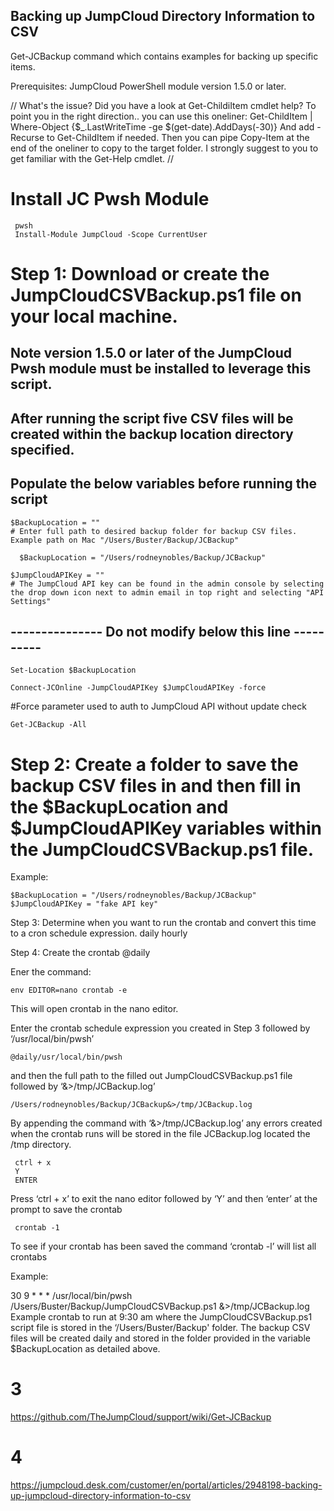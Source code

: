  



## Backing up JumpCloud Directory Information to CSV


Get-JCBackup command which contains examples for backing up specific items.


Prerequisites: JumpCloud PowerShell module version 1.5.0 or later.

//
    What's the issue? Did you have a look at Get-ChildiItem cmdlet help? 
To point you in the right direction.. you can use this oneliner:
Get-ChildItem | Where-Object {$_.LastWriteTime -ge $(get-date).AddDays(-30)}
And add -Recurse to Get-ChildItem if needed. Then you can pipe Copy-Item at the end of the oneliner to copy to the target folder. 
I strongly suggest to you to get familiar with the Get-Help cmdlet.
//

# Install JC Pwsh Module
     pwsh
     Install-Module JumpCloud -Scope CurrentUser

# Step 1: Download or create the JumpCloudCSVBackup.ps1 file on your local machine.
  
  ## Note version 1.5.0 or later of the JumpCloud Pwsh module must be installed to leverage this script.

  ## After running the script five CSV files will be created within the backup location directory specified.  

  ## Populate the below variables before running the script

    $BackupLocation = "" 
    # Enter full path to desired backup folder for backup CSV files. Example path on Mac "/Users/Buster/Backup/JCBackup"
      
      $BackupLocation = "/Users/rodneynobles/Backup/JCBackup"

    $JumpCloudAPIKey = "" 
    # The JumpCloud API key can be found in the admin console by selecting the drop down icon next to admin email in top right and selecting "API Settings"

   ## --------------- Do not modify below this line ----------

    Set-Location $BackupLocation

    Connect-JCOnline -JumpCloudAPIKey $JumpCloudAPIKey -force 
  #Force parameter used to auth to JumpCloud API without update check

    Get-JCBackup -All

# Step 2: Create a folder to save the backup CSV files in and then fill in the $BackupLocation and $JumpCloudAPIKey variables within the JumpCloudCSVBackup.ps1 file.

Example: 

    $BackupLocation = "/Users/rodneynobles/Backup/JCBackup"
    $JumpCloudAPIKey = "fake API key"
Step 3: Determine when you want to run the crontab and convert this time to a cron schedule expression.
  daily
  hourly

Step 4: Create the crontab
  @daily

Ener the command:

    env EDITOR=nano crontab -e 
This will open crontab in the nano editor.

Enter the crontab schedule expression you created in Step 3 followed by ‘/usr/local/bin/pwsh’ 
   
    @daily/usr/local/bin/pwsh

and then the full path to the filled out JumpCloudCSVBackup.ps1 file followed by ‘&>/tmp/JCBackup.log’
    
    /Users/rodneynobles/Backup/JCBackup&>/tmp/JCBackup.log
By appending the command with ‘&>/tmp/JCBackup.log’ any errors created when the crontab runs will be stored in the file JCBackup.log located the /tmp directory.

     ctrl + x
     Y
     ENTER
Press ‘ctrl + x’ to exit the nano editor followed by ‘Y’ and then ‘enter’ at the prompt to save the crontab

     crontab -1
To see if your crontab has been saved the command ‘crontab -l’ will list all crontabs

Example:

30 9 * * *  /usr/local/bin/pwsh /Users/Buster/Backup/JumpCloudCSVBackup.ps1 &>/tmp/JCBackup.log
Example crontab to run at 9:30 am where the JumpCloudCSVBackup.ps1 script file is stored in the ‘/Users/Buster/Backup' folder. The backup CSV files will be created daily and stored in the folder provided in the variable $BackupLocation as detailed above.

# 3
https://github.com/TheJumpCloud/support/wiki/Get-JCBackup

# 4
https://jumpcloud.desk.com/customer/en/portal/articles/2948198-backing-up-jumpcloud-directory-information-to-csv
